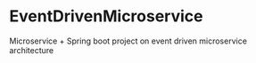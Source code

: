 # EventDrivenMicroservice
Microservice + Spring boot project on event driven microservice architecture

